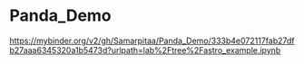 # Panda_Demo

https://mybinder.org/v2/gh/Samarpitaa/Panda_Demo/333b4e072117fab27dfb27aaa6345320a1b5473d?urlpath=lab%2Ftree%2Fastro_example.ipynb


